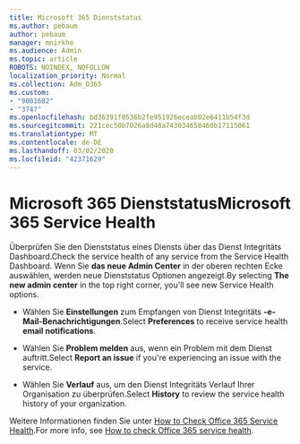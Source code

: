 ```yaml
---
title: Microsoft 365 Dienststatus
ms.author: pebaum
author: pebaum
manager: mnirkhe
ms.audience: Admin
ms.topic: article
ROBOTS: NOINDEX, NOFOLLOW
localization_priority: Normal
ms.collection: Adm_O365
ms.custom:
- "9001682"
- "3747"
ms.openlocfilehash: bd36391f0536b2fe951926eceab02e6411b54f3d
ms.sourcegitcommit: 221cec50b7026a8d48a743034658460b17115061
ms.translationtype: MT
ms.contentlocale: de-DE
ms.lasthandoff: 03/02/2020
ms.locfileid: "42371629"
---
```

# <a name="microsoft-365-service-health"></a><span data-ttu-id="5d4b5-102">Microsoft 365 Dienststatus</span><span class="sxs-lookup"><span data-stu-id="5d4b5-102">Microsoft 365 Service Health</span></span>


<span data-ttu-id="5d4b5-103">Überprüfen Sie den Dienststatus eines Diensts über das Dienst Integritäts Dashboard.</span><span class="sxs-lookup"><span data-stu-id="5d4b5-103">Check the service health of any service from the Service Health Dashboard.</span></span> <span data-ttu-id="5d4b5-104">Wenn Sie **das neue Admin Center** in der oberen rechten Ecke auswählen, werden neue Dienststatus Optionen angezeigt.</span><span class="sxs-lookup"><span data-stu-id="5d4b5-104">By selecting **The new admin center** in the top right corner, you'll see new Service Health options.</span></span>

- <span data-ttu-id="5d4b5-105">Wählen Sie **Einstellungen** zum Empfangen von Dienst Integritäts **-e-Mail-Benachrichtigungen**.</span><span class="sxs-lookup"><span data-stu-id="5d4b5-105">Select **Preferences** to receive service health **email notifications**.</span></span>

- <span data-ttu-id="5d4b5-106">Wählen Sie **Problem melden** aus, wenn ein Problem mit dem Dienst auftritt.</span><span class="sxs-lookup"><span data-stu-id="5d4b5-106">Select **Report an issue** if you're experiencing an issue with the service.</span></span>

- <span data-ttu-id="5d4b5-107">Wählen Sie **Verlauf** aus, um den Dienst Integritäts Verlauf Ihrer Organisation zu überprüfen.</span><span class="sxs-lookup"><span data-stu-id="5d4b5-107">Select **History** to review the service health history of your organization.</span></span> 

<span data-ttu-id="5d4b5-108">Weitere Informationen finden Sie unter [How to Check Office 365 Service Health](https://docs.microsoft.com/en-us/office365/enterprise/view-service-health).</span><span class="sxs-lookup"><span data-stu-id="5d4b5-108">For more info, see [How to check Office 365 service health](https://docs.microsoft.com/en-us/office365/enterprise/view-service-health).</span></span> 